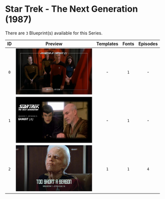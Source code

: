 # Star Trek - The Next Generation (1987)

There are `3` Blueprint(s) available for this Series.

| ID | Preview | Templates | Fonts | Episodes | 
| :---: | :---: | :---: | :---: | :---: |
| `0` | <img src="./0/preview.jpg" height="150"> | - | `1` | - |
| `1` | <img src="./1/preview0.jpg" height="150"> | - | `1` | - |
| `2` | <img src="./2/preview0.jpg" height="150"> | `1` | `1` | `4` |
